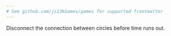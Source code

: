 ```yaml
---
# See github.com/js13kGames/games for supported frontmatter
---
```

Disconnect the connection between circles before time runs out.